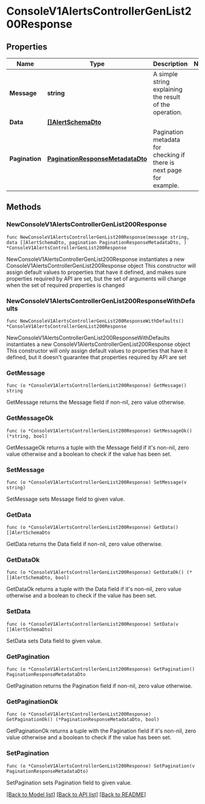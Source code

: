 # ConsoleV1AlertsControllerGenList200Response

## Properties

Name | Type | Description | Notes
------------ | ------------- | ------------- | -------------
**Message** | **string** | A simple string explaining the result of the operation. | 
**Data** | [**[]AlertSchemaDto**](AlertSchemaDto.md) |  | 
**Pagination** | [**PaginationResponseMetadataDto**](PaginationResponseMetadataDto.md) | Pagination metadata for checking if there is next page for example. | 

## Methods

### NewConsoleV1AlertsControllerGenList200Response

`func NewConsoleV1AlertsControllerGenList200Response(message string, data []AlertSchemaDto, pagination PaginationResponseMetadataDto, ) *ConsoleV1AlertsControllerGenList200Response`

NewConsoleV1AlertsControllerGenList200Response instantiates a new ConsoleV1AlertsControllerGenList200Response object
This constructor will assign default values to properties that have it defined,
and makes sure properties required by API are set, but the set of arguments
will change when the set of required properties is changed

### NewConsoleV1AlertsControllerGenList200ResponseWithDefaults

`func NewConsoleV1AlertsControllerGenList200ResponseWithDefaults() *ConsoleV1AlertsControllerGenList200Response`

NewConsoleV1AlertsControllerGenList200ResponseWithDefaults instantiates a new ConsoleV1AlertsControllerGenList200Response object
This constructor will only assign default values to properties that have it defined,
but it doesn't guarantee that properties required by API are set

### GetMessage

`func (o *ConsoleV1AlertsControllerGenList200Response) GetMessage() string`

GetMessage returns the Message field if non-nil, zero value otherwise.

### GetMessageOk

`func (o *ConsoleV1AlertsControllerGenList200Response) GetMessageOk() (*string, bool)`

GetMessageOk returns a tuple with the Message field if it's non-nil, zero value otherwise
and a boolean to check if the value has been set.

### SetMessage

`func (o *ConsoleV1AlertsControllerGenList200Response) SetMessage(v string)`

SetMessage sets Message field to given value.


### GetData

`func (o *ConsoleV1AlertsControllerGenList200Response) GetData() []AlertSchemaDto`

GetData returns the Data field if non-nil, zero value otherwise.

### GetDataOk

`func (o *ConsoleV1AlertsControllerGenList200Response) GetDataOk() (*[]AlertSchemaDto, bool)`

GetDataOk returns a tuple with the Data field if it's non-nil, zero value otherwise
and a boolean to check if the value has been set.

### SetData

`func (o *ConsoleV1AlertsControllerGenList200Response) SetData(v []AlertSchemaDto)`

SetData sets Data field to given value.


### GetPagination

`func (o *ConsoleV1AlertsControllerGenList200Response) GetPagination() PaginationResponseMetadataDto`

GetPagination returns the Pagination field if non-nil, zero value otherwise.

### GetPaginationOk

`func (o *ConsoleV1AlertsControllerGenList200Response) GetPaginationOk() (*PaginationResponseMetadataDto, bool)`

GetPaginationOk returns a tuple with the Pagination field if it's non-nil, zero value otherwise
and a boolean to check if the value has been set.

### SetPagination

`func (o *ConsoleV1AlertsControllerGenList200Response) SetPagination(v PaginationResponseMetadataDto)`

SetPagination sets Pagination field to given value.



[[Back to Model list]](../README.md#documentation-for-models) [[Back to API list]](../README.md#documentation-for-api-endpoints) [[Back to README]](../README.md)


